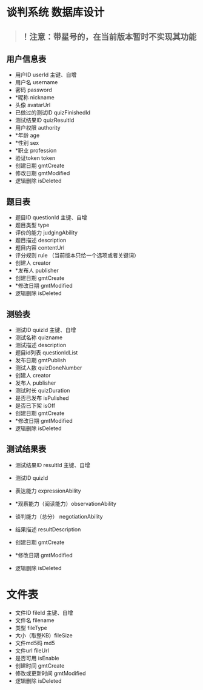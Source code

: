 # 谈判系统 数据库设计

> ## ！注意：带星号的，在当前版本暂时不实现其功能



## 用户信息表

- 用户ID userId	主键、自增
- 用户名 username
- 密码 password
- *昵称 nickname
- 头像 avatarUrl
- 已做过的测试ID quizFinishedId
- 测试结果ID quizResultId
- 用户权限 authority
- *年龄 age
- *性别 sex
- *职业 profession
- 验证token token
- 创建日期 gmtCreate
- 修改日期 gmtModified
- 逻辑删除 isDeleted



## 题目表

- 题目ID questionId	主键、自增
- 题目类型 type
- 评价的能力 judgingAbility
- 题目描述 description
- 题目内容 contentUrl
- 评分规则 rule （当前版本只给一个选项或者关键词）
- 创建人 creator
- *发布人 publisher
- 创建日期 gmtCreate
- *修改日期 gmtModified
- 逻辑删除 isDeleted



## 测验表

- 测试ID quizId	主键、自增
- 测试名称 quizname
- 测试描述 description
- 题目id列表 questionIdList
- 发布日期 gmtPublish
- 测试人数 quizDoneNumber
- 创建人 creator
- 发布人 publisher
- 测试时长 quizDuration
- 是否已发布 isPulished
- 是否已下架 isOff
- 创建日期 gmtCreate
- *修改日期 gmtModified
- 逻辑删除 isDeleted



## 测试结果表

- 测试结果ID resultId	主键、自增
- 测试ID quizId
- 表达能力 expressionAbility
- *观察能力（阅读能力）observationAbility
- 谈判能力（总分） negotiationAbility
- 结果描述 resultDescription
- 创建日期 gmtCreate
- *修改日期 gmtModified

- 逻辑删除 isDeleted



# 文件表

- 文件ID fileId	主键、自增
- 文件名 filename
- 类型 fileType
- 大小（取整KB）fileSize
- 文件md5码 md5
- 文件url fileUrl
- 是否可用 isEnable
- 创建时间 gmtCreate
- 修改或更新时间 gmtModified
- 逻辑删除 isDeleted